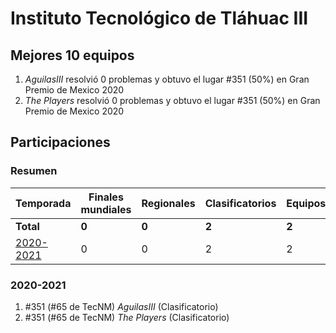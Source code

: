---
---

# Instituto Tecnológico de Tláhuac III

## Mejores 10 equipos

1. _AguilasIII_ resolvió 0 problemas y obtuvo el lugar #351 (50%) en Gran Premio de Mexico 2020
1. _The Players_ resolvió 0 problemas y obtuvo el lugar #351 (50%) en Gran Premio de Mexico 2020

## Participaciones

### Resumen

| Temporada | Finales mundiales | Regionales | Clasificatorios | Equipos |
| --- | --- | --- | --- | --- |
| **Total** | **0** | **0** | **2** | **2** |
| [2020-2021](#2020-2021) | 0 | 0 | 2 | 2 |

### 2020-2021

1. #351 (#65 de TecNM) _AguilasIII_ (Clasificatorio)
1. #351 (#65 de TecNM) _The Players_ (Clasificatorio)



